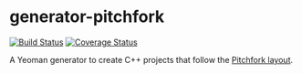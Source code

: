 # generator-pitchfork
[![Build Status](https://travis-ci.com/PolyPik/generator-pitchfork.svg?branch=master)](https://travis-ci.com/PolyPik/generator-pitchfork)
[![Coverage Status](https://coveralls.io/repos/github/PolyPik/generator-pitchfork/badge.svg?branch=master)](https://coveralls.io/github/PolyPik/generator-pitchfork?branch=master)

A Yeoman generator to create C++ projects that follow the [Pitchfork layout](https://api.csswg.org/bikeshed/?force=1&url=https://raw.githubusercontent.com/vector-of-bool/pitchfork/develop/data/spec.bs).

